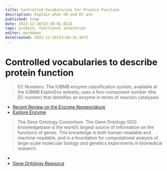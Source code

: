 ```yaml
---
title: Controlled Vocabularies For Protein Function
description: Explain what GO and EC are
published: true
date: 2023-12-16T23:38:01.022Z
tags: protein, functional annotation
editor: markdown
dateCreated: 2023-12-16T23:03:35.367Z
---
```


# Controlled vocabularies to describe protein function 

> EC Numbers. The IUBMB enzyme classification system, available at the IUBMB ExplorEnz website, uses a four-component number (the EC number) that identifies an enzyme in terms of reaction catalysed. 
- [Recent Review on the Enzyme Nomenclature](https://febs.onlinelibrary.wiley.com/doi/10.1111/febs.16274)
- [Explore Enzyme](https://www.enzyme-database.org/)

> The Gene Ontology Consortium. The Gene Ontology (GO) knowledgebase is the world’s largest source of information on the functions of genes. This knowledge is both human-readable and machine-readable, and is a foundation for computational analysis of large-scale molecular biology and genetics experiments in biomedical research. 
- 
- [Gene Ontology Resource](https://geneontology.org/)
